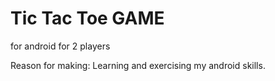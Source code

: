 # Tic Tac Toe GAME

for android 
for 2 players

Reason for making:
Learning and exercising my android skills.